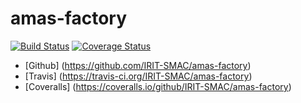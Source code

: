 # amas-factory
[![Build Status](https://travis-ci.org/IRIT-SMAC/amas-factory.svg?branch=master)](https://travis-ci.org/IRIT-SMAC/amas-factory)
[![Coverage Status](https://coveralls.io/repos/IRIT-SMAC/amas-factory/badge.svg?branch=develop&service=github)](https://coveralls.io/github/IRIT-SMAC/amas-factory?branch=develop)

- [Github] (https://github.com/IRIT-SMAC/amas-factory)
- [Travis] (https://travis-ci.org/IRIT-SMAC/amas-factory)
- [Coveralls] (https://coveralls.io/github/IRIT-SMAC/amas-factory)
